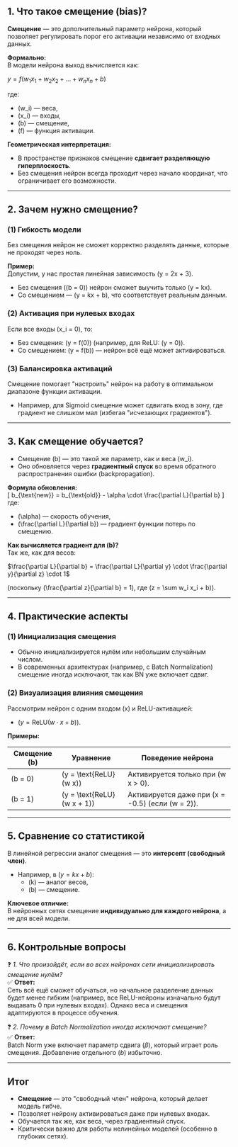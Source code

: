 ## **1. Что такое смещение (bias)?**  
**Смещение** — это дополнительный параметр нейрона, который позволяет регулировать порог его активации независимо от входных данных.  

**Формально:**  
В модели нейрона выход вычисляется как:  

$y = f(w_1 x_1 + w_2 x_2 + ... + w_n x_n + b)$

где:  
- \(w_i\) — веса,  
- \(x_i\) — входы,  
- \(b\) — смещение,  
- \(f\) — функция активации.  

**Геометрическая интерпретация:**  
- В пространстве признаков смещение **сдвигает разделяющую гиперплоскость**.  
- Без смещения нейрон всегда проходит через начало координат, что ограничивает его возможности.  

---

## **2. Зачем нужно смещение?**  
### **(1) Гибкость модели**  
Без смещения нейрон не сможет корректно разделять данные, которые не проходят через ноль.  

**Пример:**  
Допустим, у нас простая линейная зависимость \(y = 2x + 3\).  
- Без смещения (\(b = 0\)) нейрон сможет выучить только \(y = kx\).  
- Со смещением — \(y = kx + b\), что соответствует реальным данным.  

### **(2) Активация при нулевых входах**  
Если все входы \(x_i = 0\), то:  
- Без смещения: \(y = f(0)\) (например, для ReLU: \(y = 0\)).  
- Со смещением: \(y = f(b)\) — нейрон всё ещё может активироваться.  

### **(3) Балансировка активаций**  
Смещение помогает "настроить" нейрон на работу в оптимальном диапазоне функции активации.  
- Например, для Sigmoid смещение может сдвигать вход в зону, где градиент не слишком мал (избегая "исчезающих градиентов").  

---

## **3. Как смещение обучается?**  
- Смещение \(b\) — это такой же параметр, как и веса \(w_i\).  
- Оно обновляется через **градиентный спуск** во время обратного распространения ошибки (backpropagation).  

**Формула обновления:**  
\[
b_{\text{new}} = b_{\text{old}} - \alpha \cdot \frac{\partial L}{\partial b}
\]  
где:  
- \(\alpha\) — скорость обучения,  
- \(\frac{\partial L}{\partial b}\) — градиент функции потерь по смещению.  

**Как вычисляется градиент для \(b\)?**  
Так же, как для весов:  

$\frac{\partial L}{\partial b} = \frac{\partial L}{\partial y} \cdot \frac{\partial y}{\partial z} \cdot 1$

(поскольку \(\frac{\partial z}{\partial b} = 1\), где \(z = \sum w_i x_i + b\)).  

---

## **4. Практические аспекты**  
### **(1) Инициализация смещения**  
- Обычно инициализируется нулём или небольшим случайным числом.  
- В современных архитектурах (например, с Batch Normalization) смещение иногда исключают, так как BN уже включает сдвиг.  

### **(2) Визуализация влияния смещения**  
Рассмотрим нейрон с одним входом \(x\) и ReLU-активацией:  
- \($y = \text{ReLU}(w \cdot x + b)$\).  

**Примеры:**  

| Смещение \(b\) | Уравнение      | Поведение нейрона               |  
|----------------|----------------|----------------------------------|  
| \(b = 0\)      | \(y = \text{ReLU}(w x)\) | Активируется только при \(w x > 0\). |  
| \(b = 1\)      | \(y = \text{ReLU}(w x + 1)\) | Активируется даже при \(x = -0.5\) (если \(w = 2\)). |  

---

## **5. Сравнение со статистикой**  
В линейной регрессии аналог смещения — это **интерсепт (свободный член)**.  
- Например, в \($y = kx + b$\):  
  - \(k\) — аналог весов,  
  - \(b\) — смещение.  

**Ключевое отличие:**  
В нейронных сетях смещение **индивидуально для каждого нейрона**, а не для всей модели.  

---

## **6. Контрольные вопросы**  
❓ *1. Что произойдёт, если во всех нейронах сети инициализировать смещение нулём?*  
✅ **Ответ:**  
Сеть всё ещё сможет обучаться, но начальное разделение данных будет менее гибким (например, все ReLU-нейроны изначально будут выдавать 0 при нулевых входах). Однако веса и смещения адаптируются в процессе обучения.  

❓ *2. Почему в Batch Normalization иногда исключают смещение?*  
✅ **Ответ:**  
Batch Norm уже включает параметр сдвига \($\beta$\), который играет роль смещения. Добавление отдельного \($b$\) избыточно.  

---

## **Итог**  
- **Смещение** — это "свободный член" нейрона, который делает модель гибче.  
- Позволяет нейрону активироваться даже при нулевых входах.  
- Обучается так же, как веса, через градиентный спуск.  
- Критически важно для работы нелинейных моделей (особенно в глубоких сетях).  